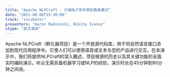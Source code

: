 ```yaml
---
title: "Apache NLPCraft - 打破NLP多年来的教条模式"
date: "2021-08-06T15:30:00" 
track: "incubator"
presenters: "Aaron Radzinski, Nikita Ivanov"
stype: "英文演讲"
---
```

Apache NLPCraft（孵化器项目）是一个开放源代码库，用于将自然语言接口添加到现代应用程序中。它使人们可以使用语音或文本与您的产品进行交互。在本演示中，我们将提供NLPCraft的深入概述，项目根源的历史以及其关键功能的全面实时编码演示。听众无需具备机器学习或NLP的经验，演示时长在45分钟到90分钟之间进。